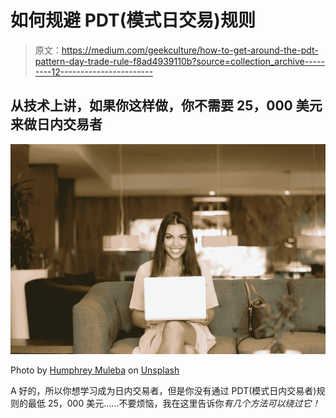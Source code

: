 # 如何规避 PDT(模式日交易)规则

> 原文：<https://medium.com/geekculture/how-to-get-around-the-pdt-pattern-day-trade-rule-f8ad4939110b?source=collection_archive---------12----------------------->

## 从技术上讲，如果你这样做，你不需要 25，000 美元来做日内交易者

![](img/faa04c4c4976d2c4d8c903313b3221ac.png)

Photo by [Humphrey Muleba](https://unsplash.com/@good_citizen?utm_source=medium&utm_medium=referral) on [Unsplash](https://unsplash.com?utm_source=medium&utm_medium=referral)

A 好的，所以你想学习成为日内交易者，但是你没有通过 PDT(模式日内交易者)规则的最低 25，000 美元……不要烦恼，我在这里告诉你*有几个方法可以绕过它！*